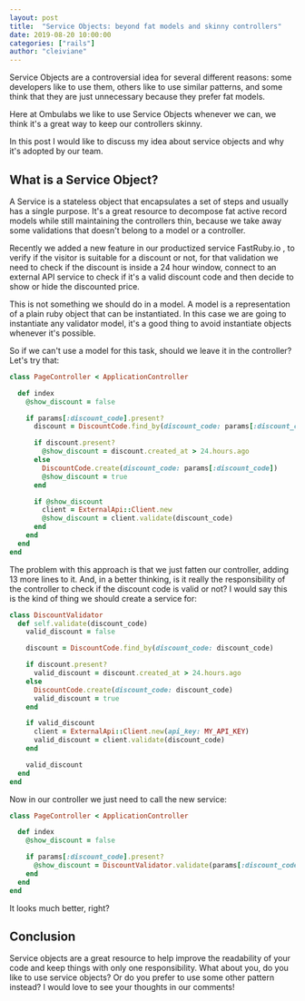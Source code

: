 ```yaml
---
layout: post
title:  "Service Objects: beyond fat models and skinny controllers"
date: 2019-08-20 10:00:00
categories: ["rails"]
author: "cleiviane"
---
```


Service Objects are a controversial idea for several different reasons: some developers like to use them, others like to use similar patterns, and some think that they are just unnecessary because they prefer fat models.  

Here at Ombulabs we like to use Service Objects whenever we can, we think it's a great way to keep our controllers skinny.

In this post I would like to discuss my idea about service objects and why it's adopted by our team.

<!--more-->

## What is a Service Object?

A Service is a stateless object that encapsulates a set of steps and usually has a single purpose. It's a great resource to decompose fat active record models while still maintaining the controllers thin, because we take away some validations that doesn't belong to a model or a controller.  

Recently we added a new feature in our productized service FastRuby.io , to verify if the visitor is suitable for a discount or not, for that validation we need to check if the discount is inside a 24 hour window,  connect to an external API service to check if it's a valid discount code and then decide to show or hide the discounted price.

This is not something we should do in a model. A model is a representation of a plain ruby object that can be instantiated. In this case we are going to instantiate any validator model, it's a good thing to avoid instantiate objects whenever it's possible.

So if we can't use a model for this task, should we leave it in the controller? Let's try that:

```ruby
class PageController < ApplicationController

  def index
    @show_discount = false

    if params[:discount_code].present?
      discount = DiscountCode.find_by(discount_code: params[:discount_code])

      if discount.present?
        @show_discount = discount.created_at > 24.hours.ago
      else
        DiscountCode.create(discount_code: params[:discount_code])
        @show_discount = true
      end

      if @show_discount
        client = ExternalApi::Client.new
        @show_discount = client.validate(discount_code)
      end
    end
  end
end
```

The problem with this approach is that we just fatten our controller, adding 13 more lines to it. And, in a better thinking, is it really the responsibility of the controller to check if the discount code is valid or not? I would say this is the kind of thing we should create a service for:

```ruby
class DiscountValidator
  def self.validate(discount_code)
    valid_discount = false

    discount = DiscountCode.find_by(discount_code: discount_code)

    if discount.present?
      valid_discount = discount.created_at > 24.hours.ago
    else
      DiscountCode.create(discount_code: discount_code)
      valid_discount = true
    end

    if valid_discount
      client = ExternalApi::Client.new(api_key: MY_API_KEY)
      valid_discount = client.validate(discount_code)
    end

    valid_discount
  end
end
```

Now in our controller we just need to call the new service:

```ruby
class PageController < ApplicationController

  def index
    @show_discount = false

    if params[:discount_code].present?
      @show_discount = DiscountValidator.validate(params[:discount_code])
    end
  end
end
```

It looks much better, right?

## Conclusion

Service objects are a great resource to help improve the readability of your code and keep things with only one responsibility.  What about you, do you like to use service objects? Or do you prefer to use some other pattern instead? I would love to see your thoughts in our comments!
